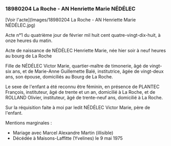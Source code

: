 ### 18980204 La Roche - AN Henriette Marie NÉDÉLEC

[Voir l'acte](Images/18980204 La Roche - AN Henriette Marie NÉDÉLEC.jpg)

Acte n°1 du quatrième jour de février mil huit cent quatre-vingt-dix-huit, à onze heures du matin.

Acte de naissance de NÉDÉLEC Henriette Marie, née hier soir à neuf heures au bourg de La Roche

Fille de NÉDÉLEC Victor Marie, quartier-maître de timonerie, âgé de vingt-six ans, et de Marie-Anne Guillemette Balé, institutrice, âgée de vingt-deux ans, son épouse, domiciliés au Bourg de La Roche.

Le sexe de l'enfant a été reconnu être féminin, en présence de PLANTEC François, instituteur, âgé de trente et un an, domicilié à La Roche, et de ROLLAND Olivier, instituteur, âgé de trente-neuf ans, domicilié à La Roche.

Sur la réquisition faite à moi par ledit NÉDÉLEC Victor Marie, père de l'enfant.

Mentions marginales :

* Mariage avec Marcel Alexandre Martin (illisible)
* Décédée à Maisons-Laffitte (Yvelines) le 9 mai 1975

